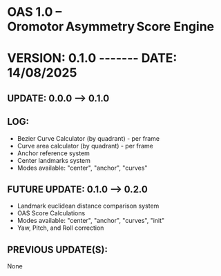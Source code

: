 # OAS 1.0 – Oromotor Asymmetry Score Engine

# VERSION: 0.1.0 ------- DATE: 14/08/2025   

## UPDATE: 0.0.0 --> 0.1.0

## LOG:

- Bezier Curve Calculator (by quadrant) - per frame
- Curve area calculator (by quadrant) - per frame
- Anchor reference system
- Center landmarks system
- Modes available: "center", "anchor", "curves"

## FUTURE UPDATE: 0.1.0 --> 0.2.0

- Landmark euclidean distance comparison system
- OAS Score Calculations
- Modes available: "center", "anchor", "curves", "init"
- Yaw, Pitch, and Roll correction

## PREVIOUS UPDATE(S):

None